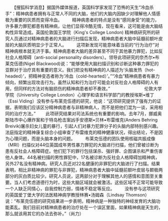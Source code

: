 　　【搜狐科学消息】据国外媒体报道，英国科学家发现了恐怖的天生“冷血杀手”：精神病患者拥有与正常人不同的大脑，他们的大脑内因缺少对理解他人情感极为重要的灰质而变得冷血。
　　精神病患者的特点是没有“感同身受”的能力，许多暴力罪犯都患有精神病，让他们显得冷酷无情，现在看来，这可能是由大脑结构性异常造成。英国伦敦国王学院（King's College London) 精神病研究所的研究人员通过对精神病患者的大脑进行扫描后发现，精神病患者大脑中延髓前额叶皮层的大脑灰质明显少于正常人。
　　这项新发现可能意味着当前的“行为治疗”对精神病根本就无济于事。精神病患者大脑的差异甚至不同于其他暴力罪犯，比如反社会人格障碍（anti-social personality disorders）。领导此项研究的奈杰尔•布莱克伍德(Nigel Blackwood)说：“能够使用大脑扫描识别和诊断这种暴力罪犯的亚群对于治疗具有重要的意义。我们把没有精神病的人描述为‘头脑发热（hot-headed）’，把精神变态者称为‘冷血（cold-hearted）’。”“冷血”精神病患者有暴力倾向，频繁出现攻击行为。虽然认知和行为治疗可能会对反社会人格障碍的人有用，但同样的方法对有脑损伤的精神病患者却不奏效。”
　　
　　
　　　伦敦大学学院（University College London）心理学和语言科学部门的教授埃斯•维丁（Essi Viding）没有参与布莱克伍德的研究，他说：“这项研究提供了强有力的证据，表明我们应该区分精神病患者与非精神病人，而不是把他们混为一谈，采用相同的治疗方法。”
　　此项研究结果对司法系统也有重要的影响。去年7月，挪威奥斯陆市中心爆炸案和于特岛枪击案凶手安德斯•贝林•布雷维克(Anders Behring Breivik)屠杀妇女儿童的暴行，引起人们对暴力犯罪分子的头脑内部特别感兴趣。法庭指定的精神康复综合小组审查了布雷维克的精神健康状况，得出结论，不是因为心理问题，而是头脑本身的问题。
　　布莱克伍德的团队使用核磁共振成像（MRI）扫描仪对44位英国成年男性暴力罪犯的大脑进行扫描，他们曾被诊断为患有反社会人格障碍症。他们犯下的罪行包括谋杀、强奸罪、企图谋杀和严重伤害他人身体。44名被扫描的男性罪犯中，17名被诊断为反社会人格障碍加精神病，另外27名没有精神病。研究人员还对22名健康的非罪犯的大脑进行了扫描。结果表明，相比非精神病的罪犯与非罪犯，精神病患者大脑中延髓前额叶皮层与颞极两部分的灰白质比较少。研究人员说，这两部分对于理解其他人的感情和意图至关重要。当人们考虑道德行为时，这些大脑区域就会被激活。这些区域不正常可能导致一个人缺乏同情心，自我控制力弱，情绪不稳定等反应。
　　没有参与这项研究的英国爱丁堡大学的法医精神病学教授林赛•汤姆森（Lindsay Thomson）说：“布莱克伍德的研究结果进一步表明，精神病是一种独特的神经发育的大脑功能紊乱。我们目前对精神病患者的治疗处在一个误区里面，如果精神病是天生的，那么就该用其它的办法去弥补。”（尚力）
